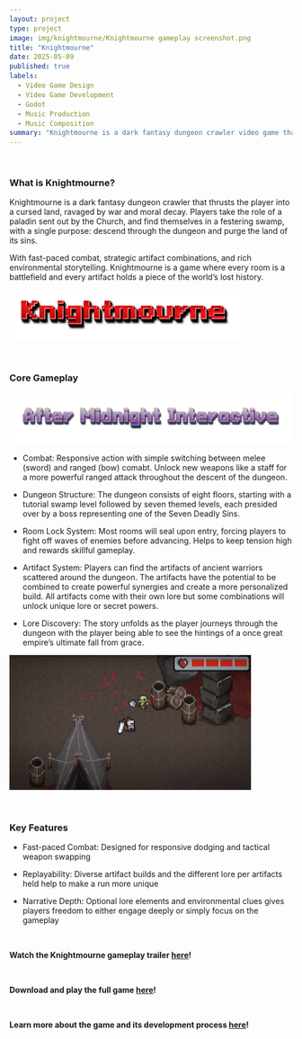 ```yaml
---
layout: project
type: project
image: img/knightmourne/Knightmourne gameplay screenshot.png
title: "Knightmourne"
date: 2025-05-09
published: true
labels:
  - Video Game Design
  - Video Game Development
  - Godot
  - Music Production
  - Music Composition
summary: "Knightmourne is a dark fantasy dungeon crawler video game that thrusts the player into a cursed land, ravaged by war and moral decay."
---
```


&nbsp;

### What is Knightmourne?

Knightmourne is a dark fantasy dungeon crawler that thrusts the player into a cursed land, ravaged by war and moral decay. Players take the role of a paladin sent out by the Church, and find themselves in a festering swamp, with a single purpose: descend through the dungeon and purge the land of its sins.

With fast-paced combat, strategic artifact combinations, and rich environmental storytelling. Knightmourne is a game where every room is a battlefield and every artifact holds a piece of the world’s lost history.

 <img width="410px" height="90px"
     class="float-start pe-4" 
     src="../img/knightmourne/Knightmourne title.png" >

&nbsp;

### Core Gameplay

<img width="560px" height="90px"
     class="float-start pe-4" 
     src="../img/knightmourne/After-Midnight-Interactive logo.png" >

* Combat: Responsive action with simple switching between melee (sword) and ranged (bow) comabt. Unlock new weapons like a staff for a more powerful ranged attack throughout the descent of the dungeon.

* Dungeon Structure: The dungeon consists of eight floors, starting with a tutorial swamp level followed by seven themed levels, each presided over by a boss representing one of the Seven Deadly Sins.

* Room Lock System: Most rooms will seal upon entry, forcing players to fight off waves of enemies before advancing. Helps to keep tension high and rewards skillful gameplay.

* Artifact System: Players can find the artifacts of ancient warriors scattered around the dungeon. The artifacts have the potential to be combined to create powerful synergies and create a more personalized build. All artifacts come with their own lore but some combinations will unlock unique lore or secret powers.

* Lore Discovery: The story unfolds as the player journeys through the dungeon with the player being able to see the hintings of a once great empire’s ultimate fall from grace.

<img width="430px" height="240px"
     class="float-end pe-4" 
     src="../img/knightmourne/Knightmourne gameplay screenshot.png" >

&nbsp;

### Key Features

* Fast-paced Combat: Designed for responsive dodging and tactical weapon swapping

* Replayability: Diverse artifact builds and the different lore per artifacts held help to make a run more unique

* Narrative Depth: Optional lore elements and environmental clues gives players freedom to either engage deeply or simply focus on the gameplay

&nbsp;

**Watch the Knightmourne gameplay trailer [here](https://youtu.be/_6KkzWq3x44)!**

&nbsp;

**Download and play the full game [here](https://drive.google.com/file/d/1Dt3QWH9LmzsxECNTOhvSU07IFfH9u_T2/view)!**

&nbsp;

**Learn more about the game and its development process [here](https://rickiace.github.io/Knight_Mourne/)!**

